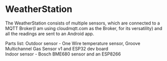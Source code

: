 # WeatherStation

The WeatherStation consists of multiple sensors, which are connected to a MQTT Broker(I am using cloudmqtt.com as the Broker, for its versatility) and all the readings are sent to an Android app.

Parts list:
Outdoor sensor - One Wire temperature sensor, Groove Multichannel Gas Sensor v1 and ESP32 dev board\
Indoor sensor - Bosch BME680 sensor and an ESP8266 
